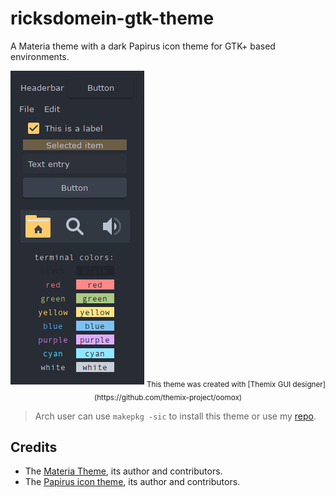 # ricksdomein-gtk-theme

A Materia theme with a dark Papirus icon theme for GTK+ based environments.

<p align="center">
  <img src="./preview.png">
  <sub>This theme was created with [Themix GUI designer](https://github.com/themix-project/oomox)</sub>
</p>


> Arch user can use `makepkg -sic` to install this theme or use my [repo](https://github.com/ricksdomein/ricksdomein-arch-repo).


## Credits

- The [Materia Theme](https://github.com/nana-4/materia-theme), its author and contributors.
- The [Papirus icon theme](https://github.com/PapirusDevelopmentTeam/papirus-icon-theme), its author and contributors.
